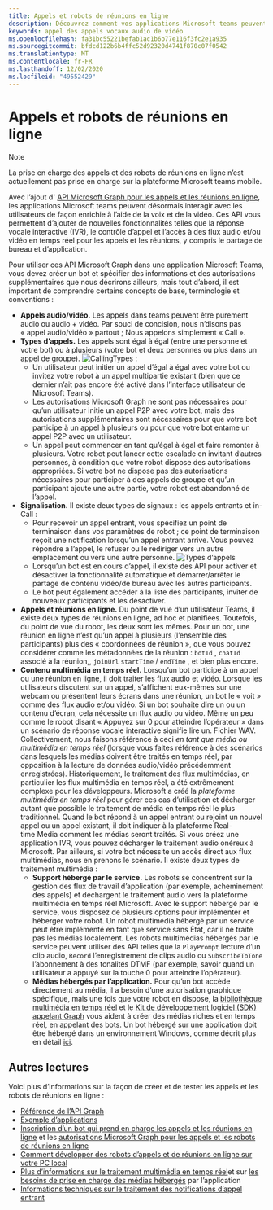 ```yaml
---
title: Appels et robots de réunions en ligne
description: Découvrez comment vos applications Microsoft teams peuvent interagir avec les utilisateurs à l’aide de la voix et de la vidéo à l’aide des API Microsoft Graph pour les appels et les réunions en ligne.
keywords: appel des appels vocaux audio de vidéo
ms.openlocfilehash: fa31bc55221befab1ac1b6b77e116f3fc2e1a935
ms.sourcegitcommit: bfdcd122b6b4ffc52d92320d4741f870c07f0542
ms.translationtype: MT
ms.contentlocale: fr-FR
ms.lasthandoff: 12/02/2020
ms.locfileid: "49552429"
---
```

# <a name="calls-and-online-meetings-bots"></a>Appels et robots de réunions en ligne

> [!NOTE]
> La prise en charge des appels et des robots de réunions en ligne n’est actuellement pas prise en charge sur la plateforme Microsoft teams mobile. 

Avec l’ajout d' [API Microsoft Graph pour les appels et les réunions en ligne](/graph/api/resources/communications-api-overview?view=graph-rest-beta&preserve-view=true), les applications Microsoft teams peuvent désormais interagir avec les utilisateurs de façon enrichie à l’aide de la voix et de la vidéo. Ces API vous permettent d’ajouter de nouvelles fonctionnalités telles que la réponse vocale interactive (IVR), le contrôle d’appel et l’accès à des flux audio et/ou vidéo en temps réel pour les appels et les réunions, y compris le partage de bureau et d’application.

Pour utiliser ces API Microsoft Graph dans une application Microsoft Teams, vous devez créer un bot et spécifier des informations et des autorisations supplémentaires que nous décrirons ailleurs, mais tout d’abord, il est important de comprendre certains concepts de base, terminologie et conventions :

* **Appels audio/vidéo.** Les appels dans teams peuvent être purement audio ou audio + vidéo. Par souci de concision, nous n’disons pas « appel audio/vidéo » partout ; Nous appelons simplement « Call ».
* **Types d’appels.** Les appels sont égal à égal (entre une personne et votre bot) ou à plusieurs (votre bot et deux personnes ou plus dans un appel de groupe).
  ![CallingTypes ](~/assets/images/calls-and-meetings/call-types.png) :
  * Un utilisateur peut initier un appel d’égal à égal avec votre bot ou invitez votre robot à un appel multipartie existant (bien que ce dernier n’ait pas encore été activé dans l’interface utilisateur de Microsoft Teams).
  * Les autorisations Microsoft Graph ne sont pas nécessaires pour qu’un utilisateur initie un appel P2P avec votre bot, mais des autorisations supplémentaires sont nécessaires pour que votre bot participe à un appel à plusieurs ou pour que votre bot entame un appel P2P avec un utilisateur.
  * Un appel peut commencer en tant qu’égal à égal et faire remonter à plusieurs. Votre robot peut lancer cette escalade en invitant d’autres personnes, à condition que votre robot dispose des autorisations appropriées. Si votre bot ne dispose pas des autorisations nécessaires pour participer à des appels de groupe et qu’un participant ajoute une autre partie, votre robot est abandonné de l’appel.
* **Signalisation.** Il existe deux types de signaux : les appels entrants et in-Call :
  * Pour recevoir un appel entrant, vous spécifiez un point de terminaison dans vos paramètres de robot ; ce point de terminaison reçoit une notification lorsqu’un appel entrant arrive. Vous pouvez répondre à l’appel, le refuser ou le rediriger vers un autre emplacement ou vers une autre personne.
  ![Types d’appels](~/assets/images/calls-and-meetings/call-handling.png)
  * Lorsqu’un bot est en cours d’appel, il existe des API pour activer et désactiver la fonctionnalité automatique et démarrer/arrêter le partage de contenu vidéo/de bureau avec les autres participants.
  * Le bot peut également accéder à la liste des participants, inviter de nouveaux participants et les désactiver.
* **Appels et réunions en ligne.** Du point de vue d’un utilisateur Teams, il existe deux types de réunions en ligne, ad hoc et planifiées. Toutefois, du point de vue du robot, les deux sont les mêmes. Pour un bot, une réunion en ligne n’est qu’un appel à plusieurs (l’ensemble des participants) plus des « coordonnées de réunion », que vous pouvez considérer comme les métadonnées de la réunion : `botId` , `chatId` associé à la réunion,, `joinUrl` `startTime` / `endTime` , et bien plus encore.
* **Contenu multimédia en temps réel.** Lorsqu’un bot participe à un appel ou une réunion en ligne, il doit traiter les flux audio et vidéo. Lorsque les utilisateurs discutent sur un appel, s’affichent eux-mêmes sur une webcam ou présentent leurs écrans dans une réunion, un bot le « voit » comme des flux audio et/ou vidéo. Si un bot souhaite dire un ou un contenu d’écran, cela nécessite un flux audio ou vidéo. Même un peu comme le robot disant « Appuyez sur 0 pour atteindre l’opérateur » dans un scénario de réponse vocale interactive signifie lire un. Fichier WAV. Collectivement, nous faisons référence à ceci _en tant que média ou_ _multimédia en temps réel_ (lorsque vous faites référence à des scénarios dans lesquels les médias doivent être traités en temps réel, par opposition à la lecture de données audio/vidéo précédemment enregistrées). Historiquement, le traitement des flux multimédias, en particulier les flux multimédia en temps réel, a été extrêmement complexe pour les développeurs. Microsoft a créé la _plateforme multimédia en temps réel_ pour gérer ces cas d’utilisation et décharger autant que possible le traitement de média en temps réel le plus traditionnel.  Quand le bot répond à un appel entrant ou rejoint un nouvel appel ou un appel existant, il doit indiquer à la plateforme Real-time Media comment les médias seront traités. Si vous créez une application IVR, vous pouvez décharger le traitement audio onéreux à Microsoft. Par ailleurs, si votre bot nécessite un accès direct aux flux multimédias, nous en prenons le scénario. Il existe deux types de traitement multimédia :
  * **Support hébergé par le service.** Les robots se concentrent sur la gestion des flux de travail d’application (par exemple, acheminement des appels) et déchargent le traitement audio vers la plateforme multimédia en temps réel Microsoft. Avec le support hébergé par le service, vous disposez de plusieurs options pour implémenter et héberger votre robot. Un robot multimédia hébergé par un service peut être implémenté en tant que service sans État, car il ne traite pas les médias localement. Les robots multimédias hébergés par le service peuvent utiliser des API telles que la `PlayPrompt` lecture d’un clip audio, `Record` l’enregistrement de clips audio ou `SubscribeToTone` l’abonnement à des tonalités DTMF (par exemple, savoir quand un utilisateur a appuyé sur la touche 0 pour atteindre l’opérateur).
  * **Médias hébergés par l’application.** Pour qu’un bot accède directement au média, il a besoin d’une autorisation graphique spécifique, mais une fois que votre robot en dispose, la [bibliothèque multimédia en temps réel](https://www.nuget.org/packages/Microsoft.Graph.Communications.Calls.Media/) et le [Kit de développement logiciel (SDK) appelant Graph](https://microsoftgraph.github.io/microsoft-graph-comms-samples/docs/articles/index.html#graph-calling-sdk-and-stateful-client-builder) vous aident à créer des médias riches et en temps réel, en appelant des bots. Un bot hébergé sur une application doit être hébergé dans un environnement Windows, comme décrit plus en détail [ici](./requirements-considerations-application-hosted-media-bots.md).

## <a name="further-reading"></a>Autres lectures

Voici plus d’informations sur la façon de créer et de tester les appels et les robots de réunions en ligne :

* [Référence de l’API Graph](/graph/api/resources/communications-api-overview?view=graph-rest-beta&preserve-view=true)
* [Exemple d’applications](https://github.com/microsoftgraph/microsoft-graph-comms-samples)
* [Inscription d’un bot qui prend en charge les appels et les réunions en ligne](./registering-calling-bot.md) et les [autorisations Microsoft Graph pour les appels et les robots de réunions en ligne](./registering-calling-bot.md#add-microsoft-graph-permissions)
* [Comment développer des robots d’appels et de réunions en ligne sur votre PC local](./debugging-local-testing-calling-meeting-bots.md)
* [Plus d’informations sur le traitement multimédia en temps réel](./real-time-media-concepts.md)et sur [les besoins de prise en charge des médias hébergés](./requirements-considerations-application-hosted-media-bots.md) par l’application
* [Informations techniques sur le traitement des notifications d’appel entrant](./call-notifications.md)
